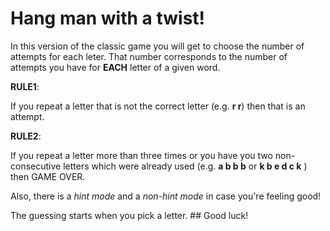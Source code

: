 # Hang man with a twist!

In this version of the classic game you will get to choose the number of attempts for each leter. That number corresponds to the number of attempts you have for **EACH** letter of a given word.

**RULE1**: 

If you repeat a letter that is not the correct letter (e.g. **r r**) then that is an attempt.


**RULE2**: 

If you repeat a letter more than three times or you have you two non-consecutive letters which were already used 
       (e.g.  **a b b b**  or  **k b e d c k**   ) then GAME OVER.
      
Also, there is a *hint mode* and a *non-hint mode* in case you're feeling good!
       
   The guessing starts when you pick a letter.
              ## Good luck!
